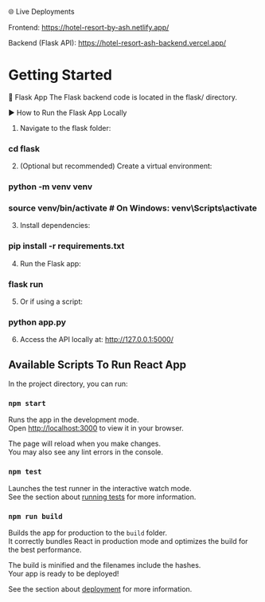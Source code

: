 🌐 Live Deployments

Frontend: https://hotel-resort-by-ash.netlify.app/

Backend (Flask API): https://hotel-resort-ash-backend.vercel.app/

# Getting Started

📁 Flask App
The Flask backend code is located in the flask/ directory.

▶️ How to Run the Flask App Locally
1. Navigate to the flask folder:

### cd flask

2. (Optional but recommended) Create a virtual environment:

### python -m venv venv
### source venv/bin/activate  # On Windows: venv\Scripts\activate

3. Install dependencies:
### pip install -r requirements.txt

4. Run the Flask app:
### flask run

5. Or if using a script:
### python app.py

6. Access the API locally at:
http://127.0.0.1:5000/

## Available Scripts To Run React App

In the project directory, you can run:

### `npm start`

Runs the app in the development mode.\
Open [http://localhost:3000](http://localhost:3000) to view it in your browser.

The page will reload when you make changes.\
You may also see any lint errors in the console.

### `npm test`

Launches the test runner in the interactive watch mode.\
See the section about [running tests](https://facebook.github.io/create-react-app/docs/running-tests) for more information.

### `npm run build`

Builds the app for production to the `build` folder.\
It correctly bundles React in production mode and optimizes the build for the best performance.

The build is minified and the filenames include the hashes.\
Your app is ready to be deployed!

See the section about [deployment](https://facebook.github.io/create-react-app/docs/deployment) for more information.
